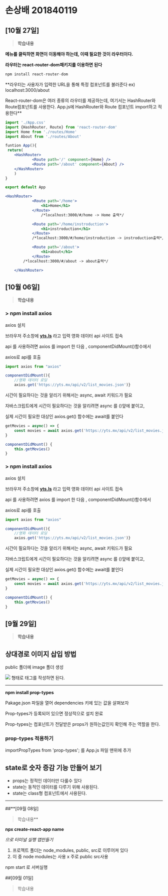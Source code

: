 # 손상배 201840119

## [10월 27일]
> **학습내용**

**메뉴를 클릭하면 화면이 이동해야 하는데, 이때 필요한 것이 라우터이다.**

**라우터는 react-router-dom패키지를 이용하면 된다**

```jsx
npm install react-router-dom
```

**라우터는 사용자가 입력한 URL을 통해 특정 컴포넌트를 불러준다
ex) localhost:3000/about

React-router-dom은 여러 종류의 라우터를 제공하는데, 여기서는 HashRouter와 Route컴포넌트를 사용한다.
App.js에 HashRouter와 Route 컴포넌트 import하고 적용한다**

```jsx
import './App.css'
import {HashRouter, Route} from 'react-router-dom'
import Home from './routes/Home'
import About from './routes/About'

funtion App(){
 return(
	<HashRouter>
			<Route path='/' component={Home} />
			<Route path='/about' component={About} />
	</HashRouter>
	)
}

export default App
```

```jsx
<HashRouter>
			<Route path='/home'>
				<h1>Home</h1>
			</Route>
				/*localhost:3000/#/home -> Home 출력*/

			<Route path='/home/instroduction'>
				<h1>instroduction</h1>
			</Route>
			/*localhost:3000/#/home/instroduction -> instroduction출력*/

			<Route path='/about'>
				<h1>about</h1>
			</Route>
		/*localhost:3000/#/about -> about출력*/

	</HashRouter>
```









## [10월 06일]
> **학습내용**

### > npm install axios

  axios 설치

브라우저 주소창에 [**yts.ls**](http://yts.ls) 라고 입력 영화 데이터 api 사이트 접속

api 를 사용하려면 axios 를 import 한 다음 , componentDidMount()함수에서

axios로 api를 호출

```jsx
import axios from "axios"

componentDidMount(){
	//영화 데이터 로딩
	axios.get('https://yts.mx/api/v2/list_movies.json')}
```

시간이 필요하다는 것을 알리기 위해서는 async, await 키워드가 필요

자바스크립트에게 시간이 필요하다는 것을 알리려면 async 를 ()앞에 붙이고,

실제 시간이 필요한 대상인 axios.get() 함수에는 await를 붙인다

```jsx
getMovies = async() => {
	const movies = await axios.get('https://yts.mx/api/v2/list_movies.json')
}

componentDidMount() {
	this.getMovies()
}
```

### > npm install axios

  axios 설치

브라우저 주소창에 [**yts.ls**](http://yts.ls) 라고 입력 영화 데이터 api 사이트 접속

api 를 사용하려면 axios 를 import 한 다음 , componentDidMount()함수에서

axios로 api를 호출

```jsx
import axios from "axios"

componentDidMount(){
	//영화 데이터 로딩
	axios.get('https://yts.mx/api/v2/list_movies.json')}
```

시간이 필요하다는 것을 알리기 위해서는 async, await 키워드가 필요

자바스크립트에게 시간이 필요하다는 것을 알리려면 async 를 ()앞에 붙이고,

실제 시간이 필요한 대상인 axios.get() 함수에는 await를 붙인다

```jsx
getMovies = async() => {
	const movies = await axios.get('https://yts.mx/api/v2/list_movies.json')
}

componentDidMount() {
	this.getMovies()
}
```

## [9월 29일]
> **학습내용**
## 상대경로 이미지 삽입 방법

public 폴더에 image 폴더 생성

<img src="image/[이미지이름]"> 형태로 태그를 작성하면 된다.

---

**npm install prop-types**

Pakage.json 파일을 열어 dependencies 키에 있는 값을 살펴보자

Prop-types가 등록되어 있으면 정상적으로 설치 완료

Prop-types는 컴포넌트가 전달받은 props가 원하는값인지 확인해 주는 역할을 한다.

### prop-types 적용하기

importPropTypes from 'prop-types'; 를  App.js 파일 맨위에 추가

## state로 숫자 증감 기능 만들어 보기

- props는 정적인 데이터만 다룰수 있다
- state는 동적인 데이터를 다루기 위해 사용된다.
- state는 class형 컴포넌트에서 사용된다.

---

##**[09월 08일]
> 학습내용**

**npx create-react-app name** 

*으로 터미널 실행 앱만들기*

1. 프로젝트 폴더는 node_modules, public, src로 이루어져 있다
2. 이 중 node modules는 사용 x 주로 public src사용

npm start 로 서버실행

##[09월 01일]
>학습내용
>
